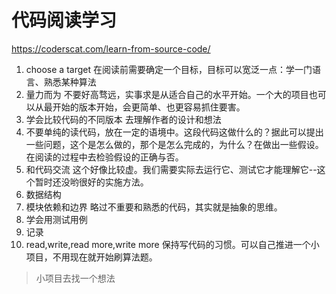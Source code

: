 # 代码阅读学习
https://coderscat.com/learn-from-source-code/

1. choose a target 在阅读前需要确定一个目标，目标可以宽泛一点：学一门语言、熟悉某种算法
2. 量力而为 不要好高骛远，实事求是从适合自己的水平开始。一个大的项目也可以从最开始的版本开始，会更简单、也更容易抓住要害。
3. 学会比较代码的不同版本 去理解作者的设计和想法
4. 不要单纯的读代码，放在一定的语境中。这段代码这做什么的？据此可以提出一些问题，这个是怎么做的，那个是怎么完成的，为什么？在做出一些假设。在阅读的过程中去检验假设的正确与否。
5. 和代码交流 这个好像比较虚。我们需要实际去运行它、测试它才能理解它--这个暂时还没哟很好的实施方法。
6. 数据结构
7. 模块依赖和边界 略过不重要和熟悉的代码，其实就是抽象的思维。
8. 学会用测试用例
9. 记录
10. read,write,read more,write more 保持写代码的习惯。可以自己推进一个小项目，不用现在就开始刷算法题。

> 小项目去找一个想法
